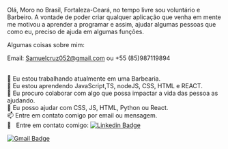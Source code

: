 Olá,
  Moro no Brasil, Fortaleza-Ceará, no tempo livre sou voluntário e Barbeiro. A vontade de poder criar qualquer aplicação que venha em mente me motivou a aprender a programar e assim, ajudar algumas pessoas que como eu, preciso de ajuda em algumas funções.
  
  Algumas coisas sobre mim:
  
  Email: Samuelcruz052@gmail.com ou  +55 (85)987119894

<br/> 🔭 Eu estou trabalhando atualmente em uma Barbearia.
<br/> 🌱 Eu estou aprendendo JavaScript,TS, nodeJS, CSS, HTML e REACT.
<br/> 👯 Eu procuro colaborar com algo que possa impactar a vida das pessoa as ajudando.
<br/> 🤔 Eu posso ajudar com CSS, JS, HTML, Python ou React.
<br/> 📫 Entre em contato comigo por email ou mensagem.
<br/> :email: &nbsp; Entre em contato comigo: [![Linkedin Badge](https://img.shields.io/badge/-SamuelCruz-blue?style=flat-square&logo=Linkedin&logoColor=white&link=https://www.linkedin.com/in/samuel-cruz-222a26188)](https://www.linkedin.com/in/samuel-cruz-222a26188) 

[![Gmail Badge](https://img.shields.io/badge/-samuelcruz052@gmail.com-c14438?style=flat-square&logo=Gmail&logoColor=white&link=mailto:samuelcruz052@gmail.com)](mailto:samuelcruz052@gmail.com)
